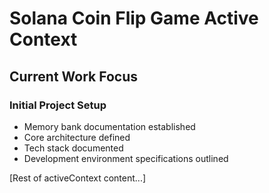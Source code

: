 # Solana Coin Flip Game Active Context

## Current Work Focus

### Initial Project Setup
- Memory bank documentation established
- Core architecture defined
- Tech stack documented
- Development environment specifications outlined

[Rest of activeContext content...]